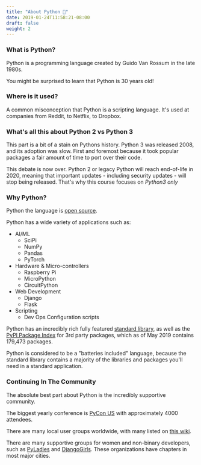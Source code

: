 ```yaml
---
title: "About Python 🐍"
date: 2019-01-24T11:58:21-08:00
draft: false
weight: 2
---
```


### What is Python?

Python is a programming language created by Guido Van Rossum in the late 1980s.

You might be surprised to learn that Python is 30 years old!

### Where is it used?

A common misconception that Python is a scripting language. It's used at companies from Reddit, to Netflix, to Dropbox.

### What's all this about Python 2 vs Python 3

This part is a bit of a stain on Pythons history. Python 3 was released 2008, and its adoption was slow. First and foremost because it took popular packages a fair amount of time to port over their code.

This debate is now over. Python 2 or legacy Python will reach end-of-life in 2020, meaning that important updates - including security updates - will stop being released. That's why this course focuses on *Python3 only*

### Why Python?

Python the language is [open source](https://github.com/python/cpython).

Python has a wide variety of applications such as:

- AI/ML
    - SciPi
    - NumPy
    - Pandas
    - PyTorch
- Hardware & Micro-controllers
    - Raspberry Pi
    - MicroPython
    - CircuitPython
- Web Development
    - Django
    - Flask
- Scripting
    - Dev Ops
    Configuration scripts

Python has an incredibly rich fully featured [standard library](https://docs.python.org/3/library/), as well as the [PyPI Package Index](https://pypi.org/) for 3rd party packages, which as of May 2019 contains 179,473 packages.

Python is considered to be a "batteries included" language, because the standard library contains a majority of the libraries and packages you'll need in a standard application.


### Continuing In The Community

The absolute best part about Python is the incredibly supportive community.

The biggest yearly conference is [PyCon US](https://us.pycon.org) with approximately 4000 attendees.

There are many local user groups worldwide, with many listed on [this wiki](https://wiki.python.org/moin/LocalUserGroups).

There are many supportive groups for women and non-binary developers, such as [PyLadies](https://www.pyladies.com/) and [DjangoGirls](https://djangogirls.org/). These organizations have chapters in most major cities.

